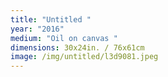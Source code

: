 ```yaml
---
title: "Untitled "
year: "2016"
medium: "Oil on canvas "
dimensions: 30x24in. / 76x61cm
image: /img/untitled/l3d9081.jpeg
---
```




